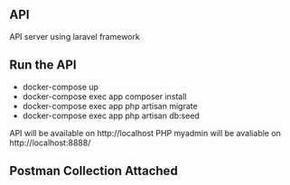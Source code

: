 ## API

API server using laravel framework

## Run the API

- docker-compose up
- docker-compose exec app composer install
- docker-compose exec app php artisan migrate
- docker-compose exec app php artisan db:seed

API will be available on http://localhost
PHP myadmin will be avaliable on http://localhost:8888/

## Postman Collection Attached
